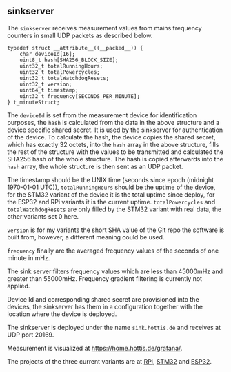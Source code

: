 ## sinkserver

The `sinkserver` receives measurement values from mains frequency counters in small UDP packets as described below.

    typedef struct __attribute__((__packed__)) {
        char deviceId[16];
        uint8_t hash[SHA256_BLOCK_SIZE];
        uint32_t totalRunningHours;
        uint32_t totalPowercycles;
        uint32_t totalWatchdogResets;
        uint32_t version;
        uint64_t timestamp;
        uint32_t frequency[SECONDS_PER_MINUTE];
    } t_minuteStruct;

The `deviceId` is set from the measurement device for identification purposes, the `hash` is calculated from the data in the above structure and a device specific shared secret. It is used by the sinkserver for authentication of the device. To calculate the hash, the device copies the shared secret, which has exactly 32 octets, into the `hash` array in the above structure, fills the rest of the structure with the values to be transmitted and calculated the SHA256 hash of the whole structure. The hash is copied afterwards into the `hash` array, the whole structure is then sent as an UDP packet.

The timestamp should be the UNIX time (seconds since epoch (midnight 1970-01-01 UTC)), `totalRunningHours` should be the uptime of the device, for the STM32 variant of the device it is the total uptime since deploy, for the ESP32 and RPi variants it is the current uptime. `totalPowercycles` and `totalWatchdogResets` are only filled by the STM32 variant with real data, the other variants set 0 here.

`version` is for my variants the short SHA value of the Git repo the software is built from, however, a different meaning could be used.

`frequency` finally are the averaged frequency values of the seconds of one minute in mHz.

The sink server filters frequency values which are less than 45000mHz and greater than 55000mHz. Frequency gradient filtering is currently not applied.

Device Id and corresponding shared secret are provisioned into the devices, the sinkserver has them in a configuration together with the location where the device is deployed.

The sinkserver is deployed under the name `sink.hottis.de` and receives at UDP port 20169.

Measurement is visualized at https://home.hottis.de/grafana/. 

The projects of the three current variants are at [RPi](https://home.hottis.de/gitlab/wolutator/mains-frequency-counter-rpi), [STM32](https://home.hottis.de/gitlab/wolutator/mains-frequency-counter-stm32) and [ESP32](https://home.hottis.de/gitlab/wolutator/mains-frequency-counter-esp32).


